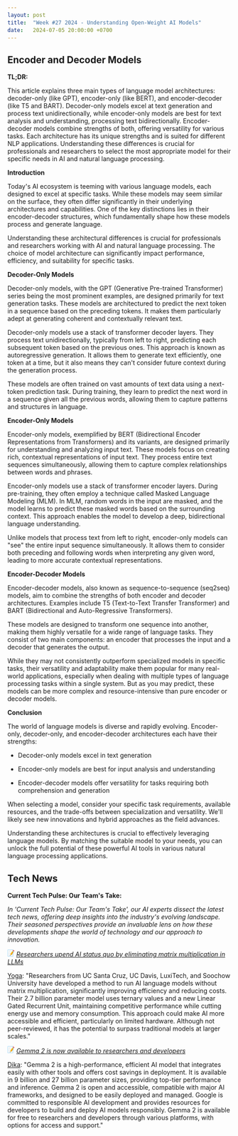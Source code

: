 ```yaml
---
layout: post
title:  "Week #27 2024 - Understanding Open-Weight AI Models"
date:   2024-07-05 20:00:00 +0700
---
```


## Encoder and Decoder Models

**TL;DR:** 

This article explains three main types of language model architectures: decoder-only (like GPT), encoder-only (like BERT), and encoder-decoder (like T5 and BART). Decoder-only models excel at text generation and process text unidirectionally, while encoder-only models are best for text analysis and understanding, processing text bidirectionally. Encoder-decoder models combine strengths of both, offering versatility for various tasks. Each architecture has its unique strengths and is suited for different NLP applications. Understanding these differences is crucial for professionals and researchers to select the most appropriate model for their specific needs in AI and natural language processing.


__Introduction__

Today's AI ecosystem is teeming with various language models, each designed to excel at specific tasks. While these models may seem similar on the surface, they often differ significantly in their underlying architectures and capabilities. One of the key distinctions lies in their encoder-decoder structures, which fundamentally shape how these models process and generate language.

Understanding these architectural differences is crucial for professionals and researchers working with AI and natural language processing. The choice of model architecture can significantly impact performance, efficiency, and suitability for specific tasks.


__Decoder-Only Models__

Decoder-only models, with the GPT (Generative Pre-trained Transformer) series being the most prominent examples, are designed primarily for text generation tasks. These models are architectured to predict the next token in a sequence based on the preceding tokens. It makes them particularly adept at generating coherent and contextually relevant text.

Decoder-only models use a stack of transformer decoder layers. They process text unidirectionally, typically from left to right, predicting each subsequent token based on the previous ones. This approach is known as autoregressive generation. It allows them to generate text efficiently, one token at a time, but it also means they can't consider future context during the generation process.

These models are often trained on vast amounts of text data using a next-token prediction task. During training, they learn to predict the next word in a sequence given all the previous words, allowing them to capture patterns and structures in language.


__Encoder-Only Models__

Encoder-only models, exemplified by BERT (Bidirectional Encoder Representations from Transformers) and its variants, are designed primarily for understanding and analyzing input text. These models focus on creating rich, contextual representations of input text. They process entire text sequences simultaneously, allowing them to capture complex relationships between words and phrases.

Encoder-only models use a stack of transformer encoder layers. During pre-training, they often employ a technique called Masked Language Modeling (MLM). In MLM, random words in the input are masked, and the model learns to predict these masked words based on the surrounding context. This approach enables the model to develop a deep, bidirectional language understanding.

Unlike models that process text from left to right, encoder-only models can "see" the entire input sequence simultaneously. It allows them to consider both preceding and following words when interpreting any given word, leading to more accurate contextual representations.


__Encoder-Decoder Models__

Encoder-decoder models, also known as sequence-to-sequence (seq2seq) models, aim to combine the strengths of both encoder and decoder architectures. Examples include T5 (Text-to-Text Transfer Transformer) and BART (Bidirectional and Auto-Regressive Transformers).

These models are designed to transform one sequence into another, making them highly versatile for a wide range of language tasks. They consist of two main components: an encoder that processes the input and a decoder that generates the output.

While they may not consistently outperform specialized models in specific tasks, their versatility and adaptability make them popular for many real-world applications, especially when dealing with multiple types of language processing tasks within a single system. But as you may predict, these models can be more complex and resource-intensive than pure encoder or decoder models.

__Conclusion__

The world of language models is diverse and rapidly evolving. Encoder-only, decoder-only, and encoder-decoder architectures each have their strengths:

* Decoder-only models excel in text generation

* Encoder-only models are best for input analysis and understanding

* Encoder-decoder models offer versatility for tasks requiring both comprehension and generation

When selecting a model, consider your specific task requirements, available resources, and the trade-offs between specialization and versatility. We'll likely see new innovations and hybrid approaches as the field advances.

Understanding these architectures is crucial to effectively leveraging language models. By matching the suitable model to your needs, you can unlock the full potential of these powerful AI tools in various natural language processing applications.


## Tech News

__Current Tech Pulse: Our Team's Take:__

*In 'Current Tech Pulse: Our Team's Take', our AI experts dissect the latest tech news, offering deep insights into the industry's evolving landscape. Their seasoned perspectives provide an invaluable lens on how these developments shape the world of technology and our approach to innovation.*

![memo](/assets/images/memo16.png) *[Researchers upend AI status quo by eliminating matrix multiplication in LLMs](https://arxiv.org/abs/2406.02528)*

[Yoga](https://www.linkedin.com/in/yogafaodiansyah/): "Researchers from UC Santa Cruz, UC Davis, LuxiTech, and Soochow University have developed a method to run AI language models without matrix multiplication, significantly improving efficiency and reducing costs. Their 2.7 billion parameter model uses ternary values and a new Linear Gated Recurrent Unit, maintaining competitive performance while cutting energy use and memory consumption. This approach could make AI more accessible and efficient, particularly on limited hardware. Although not peer-reviewed, it has the potential to surpass traditional models at larger scales."

![memo](/assets/images/memo16.png) *[Gemma 2 is now available to researchers and developers](https://blog.google/technology/developers/google-gemma-2)*

[Dika](https://www.linkedin.com/in/dika-arta-karunia/): "Gemma 2 is a high-performance, efficient AI model that integrates easily with other tools and offers cost savings in deployment. It is available in 9 billion and 27 billion parameter sizes, providing top-tier performance and inference. Gemma 2 is open and accessible, compatible with major AI frameworks, and designed to be easily deployed and managed. Google is committed to responsible AI development and provides resources for developers to build and deploy AI models responsibly. Gemma 2 is available for free to researchers and developers through various platforms, with options for access and support."
